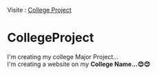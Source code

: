 Visite : <a href="https://technicalmastersp.github.io/CollegeProject/">College Project</a>


# CollegeProject
I'm creating my college Major Project...<br>
I'm creating a website on my <b>College Name...😊😊</b>
